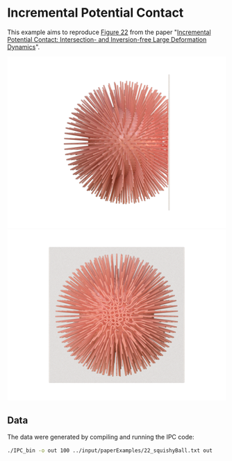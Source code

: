 # Incremental Potential Contact

This example aims to reproduce [Figure 22](https://ipc-sim.github.io/file/IPC-squishyBall.jpg) from
the paper "[Incremental Potential Contact: Intersection- and Inversion-free Large Deformation
Dynamics](https://ipc-sim.github.io/)".

![Side view](results/ipc_side.png)
![Back view](results/ipc_back.png)

## Data

The data were generated by compiling and running the IPC code:

```sh
./IPC_bin -o out 100 ../input/paperExamples/22_squishyBall.txt out
```
